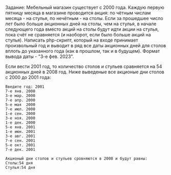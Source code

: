 Задание:
Мебельный магазин существует с 2000 года. Каждую первую пятницу месяца в магазине проводится акция: по чётным числам месяца - на стулья, по нечётным - на столы. Если за прошедшее число лет было больше акционных дней на столы, чем на стулья, в начале следующего года вместо акций на столы будут идти акции на стулья, пока счёт не сравняется (и наоборот, если было больше акций на стулья). Написать php-скрипт, который на входе принимает произвольный год и выводит в ряд все даты акционных дней для столов вплоть до указанного года (как в прошлом, так и в будущем). Формат вывода даты - "3-е фев. 2023".


Если вести 2001 год, то количество столов и стульев сравняется на 54 акционных дней в 2008 год. Ниже выведеные все акционые дни столов с 2000 до 2001 года:
```
Введите год: 2001
7-е янв. 2000
3-е мар. 2000
7-е апр. 2000
5-е мая  2000
7-е июл. 2000
1-е сен. 2000
3-е ноя. 2000
1-е дек. 2000
5-е янв. 2001
1-е июн. 2001
3-е авг. 2001
7-е сен. 2001
5-е окт. 2001
7-е дек. 2001

Акционый дни столов и стульев сровняются в 2008 и будут равны: 
Столы:54 дня
Стулья:54 дня
```
